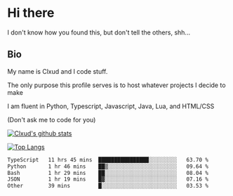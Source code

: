 

# Hi there
I don't know how you found this, but don't tell the others, shh...

## Bio
My name is Clxud and I code stuff.

The only purpose this profile serves is to host whatever projects I decide to make

I am fluent in Python, Typescript, Javascript, Java, Lua, and HTML/CSS



(Don't ask me to code for you)

[![Clxud's github stats](https://github-readme-stats.vercel.app/api?username=cloudwithax&count_private=true&theme=dark&show_icons=true)](https://github.com/anuraghazra/github-readme-stats) 

[![Top Langs](https://github-readme-stats.vercel.app/api/top-langs/?username=cloudwithax&theme=dark)](https://github.com/anuraghazra/github-readme-stats)

<!--START_SECTION:waka-->

```txt
TypeScript   11 hrs 45 mins  ████████████████░░░░░░░░░   63.70 %
Python       1 hr 46 mins    ██▒░░░░░░░░░░░░░░░░░░░░░░   09.64 %
Bash         1 hr 29 mins    ██░░░░░░░░░░░░░░░░░░░░░░░   08.04 %
JSON         1 hr 19 mins    █▓░░░░░░░░░░░░░░░░░░░░░░░   07.16 %
Other        39 mins         █░░░░░░░░░░░░░░░░░░░░░░░░   03.53 %
```

<!--END_SECTION:waka-->







